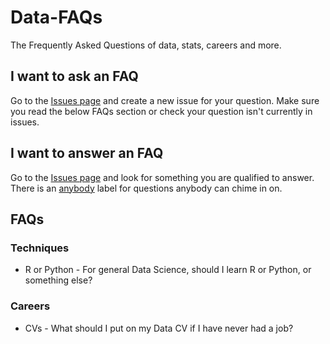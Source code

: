 # Data-FAQs
The Frequently Asked Questions of data, stats, careers and more.

## I want to ask an FAQ
Go to the [Issues page](https://github.com/UKDataServiceOpen/Data-FAQs/issues) and create a new issue for your question. Make sure you read the below FAQs section or check your question isn't currently in issues.

## I want to answer an FAQ
Go to the [Issues page](https://github.com/UKDataServiceOpen/Data-FAQs/issues) and look for something you are qualified to answer. There is an [anybody](https://github.com/UKDataServiceOpen/Data-FAQs/labels/anybody) label for questions anybody can chime in on.

## FAQs
### Techniques
* R or Python - For general Data Science, should I learn R or Python, or something else?

### Careers
* CVs - What should I put on my Data CV if I have never had a job?
